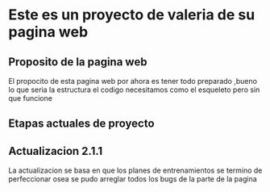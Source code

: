 # Este es un proyecto  de valeria de su pagina web
## Proposito de la pagina web
El propocito de esta pagina web por ahora es tener todo preparado ,bueno lo que seria la estructura el codigo necesitamos como el esqueleto pero sin que funcione 
## Etapas actuales de proyecto 
## Actualizacion 2.1.1
La actualizacion se basa en que los planes de entrenamientos se termino de perfeccionar osea se pudo arreglar todos los bugs de la parte de la pagina 